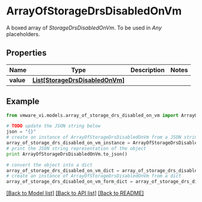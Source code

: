 # ArrayOfStorageDrsDisabledOnVm

A boxed array of *StorageDrsDisabledOnVm*. To be used in *Any* placeholders. 

## Properties
Name | Type | Description | Notes
------------ | ------------- | ------------- | -------------
**value** | [**List[StorageDrsDisabledOnVm]**](StorageDrsDisabledOnVm.md) |  | 

## Example

```python
from vmware_vi.models.array_of_storage_drs_disabled_on_vm import ArrayOfStorageDrsDisabledOnVm

# TODO update the JSON string below
json = "{}"
# create an instance of ArrayOfStorageDrsDisabledOnVm from a JSON string
array_of_storage_drs_disabled_on_vm_instance = ArrayOfStorageDrsDisabledOnVm.from_json(json)
# print the JSON string representation of the object
print ArrayOfStorageDrsDisabledOnVm.to_json()

# convert the object into a dict
array_of_storage_drs_disabled_on_vm_dict = array_of_storage_drs_disabled_on_vm_instance.to_dict()
# create an instance of ArrayOfStorageDrsDisabledOnVm from a dict
array_of_storage_drs_disabled_on_vm_form_dict = array_of_storage_drs_disabled_on_vm.from_dict(array_of_storage_drs_disabled_on_vm_dict)
```
[[Back to Model list]](../README.md#documentation-for-models) [[Back to API list]](../README.md#documentation-for-api-endpoints) [[Back to README]](../README.md)


